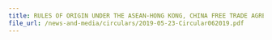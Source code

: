 ```yaml
---
title: RULES OF ORIGIN UNDER THE ASEAN-HONG KONG, CHINA FREE TRADE AGREEMENT (AHKFTA)
file_url: /news-and-media/circulars/2019-05-23-Circular062019.pdf
---
```

